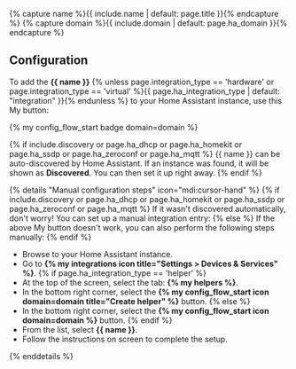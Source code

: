 {% capture name %}{{ include.name | default: page.title }}{% endcapture %}
{% capture domain %}{{ include.domain | default: page.ha_domain }}{% endcapture %}

## Configuration

To add the **{{ name }}** {% unless page.integration_type == 'hardware' or page.integration_type == 'virtual' %}{{ page.ha_integration_type | default: "integration" }}{% endunless %} to your Home Assistant instance, use this My button:

{% my config_flow_start badge domain=domain %}

{% if include.discovery or page.ha_dhcp or page.ha_homekit or page.ha_ssdp or page.ha_zeroconf or page.ha_mqtt %}
{{ name }} can be auto-discovered by Home Assistant. If an instance was found,
it will be shown as **Discovered**. You can then set it up right away.
{% endif %}

{% details "Manual configuration steps" icon="mdi:cursor-hand" %}
{% if include.discovery or page.ha_dhcp or page.ha_homekit or page.ha_ssdp or page.ha_zeroconf or page.ha_mqtt %}
If it wasn't discovered automatically, don't worry! You can set up a
manual integration entry:
{% else %}
If the above My button doesn't work, you can also perform the following steps
manually:
{% endif %}

- Browse to your Home Assistant instance.
- Go to **{% my integrations icon title="Settings > Devices & Services" %}**.
{% if page.ha_integration_type == 'helper' %}
- At the top of the screen, select the tab: **{% my helpers %}**.
- In the bottom right corner, select the
  **{% my config_flow_start icon domain=domain title="Create helper" %}** button.
{% else %}
- In the bottom right corner, select the
  **{% my config_flow_start icon domain=domain %}** button.
{% endif %}
- From the list, select **{{ name }}**.
- Follow the instructions on screen to complete the setup.

{% enddetails %}
